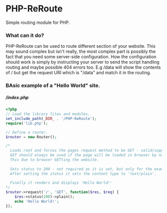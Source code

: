 # PHP-ReRoute
Simple routing module for PHP.

### What can it do?
PHP-ReRoute can be used to route different section of your website.
This may sound complex but isn't really, the most complex part is possibly the fact that you need some server-side configuration.
How the configuration should work is simply by instructing your server to send the script handling routing and maybe possible 404 errors too.
E.g /data will show the contents of / but get the request URI which is "/data" and match it in the routing.

### BAsic example of a "Hello World" site.
##### /index.php
```php
<?php
// Load the library files and modules.
set_include_path(_DIR_ . '/PHP-ReRoute');
require('lib.php');

// Define a router.
$router = new Router();

/*
  Loads root and forces the pages request method to be GET - valid/supported request methods are GET, POST, PUT, DELETE.
  GET should always be used if the page will be loaded in browser by normal means and not for purposes such as an API.
  This due to browser GETting the website.
  
  Sets status to 200 - not required as it is set, but only for the examples sake.
  After setting the status it sets the content type to 'text/plain'.
  
  Finally it renders and displays 'Hello World!'
*/ 
$router->request('/', 'GET', function($res, $req) {
    $res->status(200)->plain();
    echo 'Hello World!';
});
```
